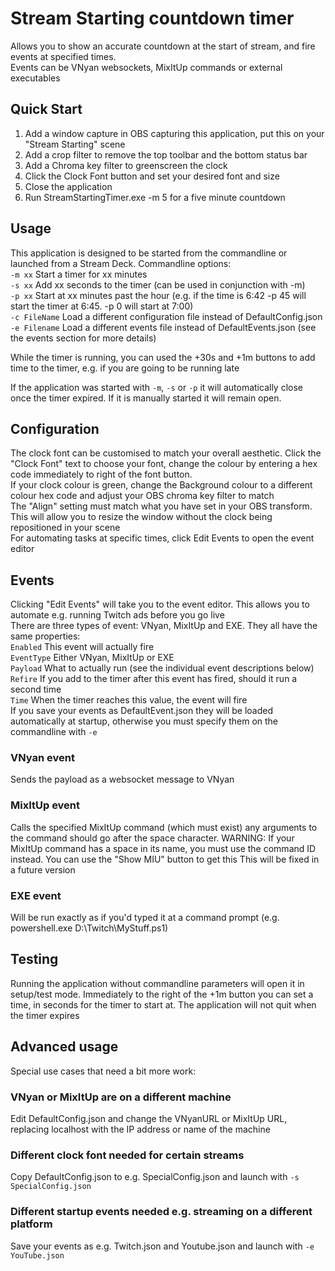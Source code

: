 # Stream Starting countdown timer
Allows you to show an accurate countdown at the start of stream, and fire events at specified times.  
Events can be VNyan websockets, MixItUp commands or external executables  

## Quick Start
1. Add a window capture in OBS capturing this application, put this on your "Stream Starting" scene
2. Add a crop filter to remove the top toolbar and the bottom status bar
3. Add a Chroma key filter to greenscreen the clock
4. Click the Clock Font button and set your desired font and size
5. Close the application
6. Run StreamStartingTimer.exe -m 5 for a five minute countdown

## Usage
This application is designed to be started from the commandline or launched from a Stream Deck. Commandline options:  
```-m xx``` Start a timer for xx minutes  
```-s xx``` Add xx seconds to the timer (can be used in conjunction with -m)  
```-p xx``` Start at xx minutes past the hour (e.g. if the time is 6:42 -p 45 will start the timer at 6:45. -p 0 will start at 7:00)  
```-c FileName``` Load a different configuration file instead of DefaultConfig.json  
```-e Filename``` Load a different events file instead of DefaultEvents.json (see the events section for more details)  

While the timer is running, you can used the +30s and +1m buttons to add time to the timer, e.g. if you are going to be running late

If the application was started with ```-m```, ```-s``` or ```-p``` it will automatically close once the timer expired. If it is manually started it will remain open.

## Configuration
The clock font can be customised to match your overall aesthetic. Click the "Clock Font" text to choose your font, change the colour by entering a hex code immediately to right of the font button.  
If your clock colour is green, change the Background colour to a different colour hex code and adjust your OBS chroma key filter to match  
The "Align" setting must match what you have set in your OBS transform. This will allow you to resize the window without the clock being repositioned in your scene  
For automating tasks at specific times, click Edit Events to open the event editor

## Events
Clicking "Edit Events" will take you to the event editor. This allows you to automate e.g. running Twitch ads before you go live  
There are three types of event: VNyan, MixItUp and EXE. They all have the same properties:  
```Enabled``` This event will actually fire  
```EventType``` Either VNyan, MixItUp or EXE  
```Payload``` What to actually run (see the individual event descriptions below)  
```Refire``` If you add to the timer after this event has fired, should it run a second time  
```Time``` When the timer reaches this value, the event will fire  
If you save your events as DefaultEvent.json they will be loaded automatically at startup, otherwise you must specify them on the commandline with ```-e```

### VNyan event
Sends the payload as a websocket message to VNyan
### MixItUp event
Calls the specified MixItUp command (which must exist) any arguments to the command should go after the space character.
WARNING: If your MixItUp command has a space in its name, you must use the command ID instead. You can use the "Show MIU" button to get this
This will be fixed in a future version
### EXE event
Will be run exactly as if you'd typed it at a command prompt (e.g. powershell.exe D:\Twitch\MyStuff.ps1)

## Testing
Running the application without commandline parameters will open it in setup/test mode. Immediately to the right of the +1m button you can set a time, in seconds for the timer to start at. The application will not quit when the timer expires  

## Advanced usage
Special use cases that need a bit more work:
### VNyan or MixItUp are on a different machine
Edit DefaultConfig.json and change the VNyanURL or MixItUp URL, replacing localhost with the IP address or name of the machine
### Different clock font needed for certain streams
Copy DefaultConfig.json to e.g. SpecialConfig.json and launch with ```-s SpecialConfig.json```
### Different startup events needed e.g. streaming on a different platform
Save your events as e.g. Twitch.json and Youtube.json and launch with ```-e YouTube.json```
